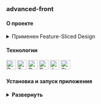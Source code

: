 ### advanced-front

#### О проекте

<!-- Для имитации бэкенда используется JSON Server. Бандл разделен на чанки (React.lazy). Добавлена возможность смены темы (React Context, css-variables, custom hook useTheme). Реализована возможность смены языка (i18next). Настроен EsLint, Stylelint, husky. Настроена обработка ошибок (React ErrorBoundary). Настроена работа со Storybook.
Модальное окно создано с использованием React Portal.
loginReducer, profileReducer, articleDetailsReducer добавляются асинхроно через reducerManager (форма авторизации подгружается только для неавторизованного пользователя).
Страница профиля защищена от неавторизованного пользователя. В режиме редактирования можно изменить данные профиля.
Реализована возможность просмотра статей и комментариев. Также можно добавлять новые комментарии к статье. -->


<details><summary>Применен Feature-Sliced Design</summary>
app - router, ThemeProvider, StoreProvider, styles, types

pages - AboutPage, MainPage, NotFoundPage

widgets - Navbar, SideBar, ThemeSwitcher, LanguageSwitcher, PageLoader

feautures - AuthByUsername

entities - User

shared - AppLink, classNames, assets, config i18next, routeConfig, Loader, Button, Modal, Portal, hooks, api

</details>

#### Технологии

<div>
  <img height='25px' src="https://img.shields.io/badge/React-20232A??style=plastic&logo=react&logoColor=61DAFB" alt="React.">
  <img height='25px' src="https://img.shields.io/badge/TypeScript-20232A??style=plastic&logo=typescript&logoColor=3178C6" alt="TypeScript.">
  <img height='25px' src="https://img.shields.io/badge/Redux Toolkit-20232A??style=plastic&logo=redux&logoColor=764ABC" alt="Redux">
  <img height='25px' src="https://img.shields.io/badge/React Router v6-20232A??style=plastic&logo=reactrouter&logoColor=CA4245" alt="React Router.">
  <img height='25px' src="https://img.shields.io/badge/Jest-20232A??style=plastic&logo=jest&logoColor=C21325" alt="Jest">
  <img height='25px' src="https://img.shields.io/badge/Storybook-20232A??style=plastic&logo=Storybook&logoColor=FF4785" alt="Storybook">
</div>

#### Установка и запуск приложения

<details><summary><b>Развернуть</b></summary>

Клонировать репозиторий (backend):

    git clone https://github.com/Mariyazakharova73/advanced-front.git

Установить зависимости:

    npm install

Запустить проект:

    npm start

</details>

<!-- преобразование svg  в реакт компонент
(в webpack это SVGR loader + declare module {})
import { ReactComponent as BrushIcon } from 'shared/assets/icons/brush.svg'; 

-->